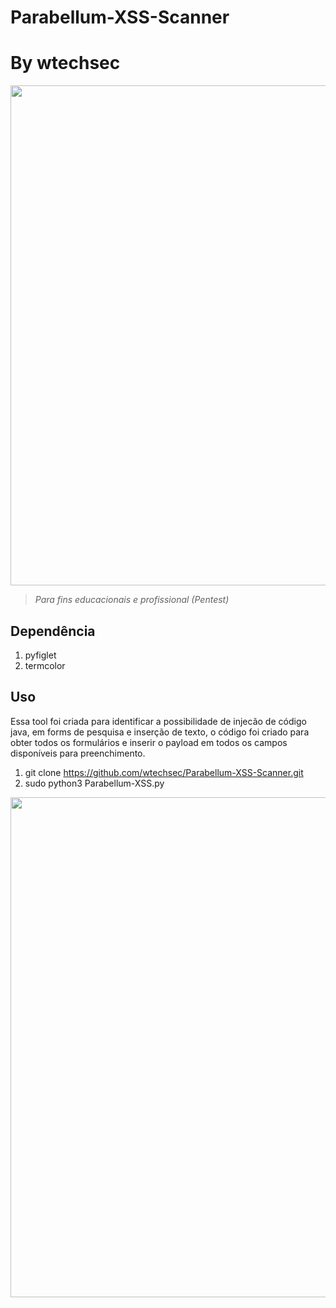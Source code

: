 # Parabellum-XSS-Scanner

# By wtechsec


<img src="https://github.com/wtechsec/Parabellum-XSS-Scanner/blob/main/Imagens/Parabellum-XSS-Scanner-1.PNG" width="800px" height="auto">


> *Para fins educacionais e profissional (Pentest)* 

## Dependência

1. pyfiglet
2. termcolor

## Uso

Essa tool foi criada para identificar a possibilidade de injecão de código java, em forms de pesquisa e inserção de texto, o código foi criado para obter todos os formulários e inserir o payload em todos os campos disponíveis para preenchimento.



1. git clone https://github.com/wtechsec/Parabellum-XSS-Scanner.git
2. sudo python3 Parabellum-XSS.py 

<img src="https://github.com/wtechsec/Parabellum-XSS-Scanner/blob/main/Imagens/Parabellum-XSS-Scanner-2.png" width="800px" height="auto">

